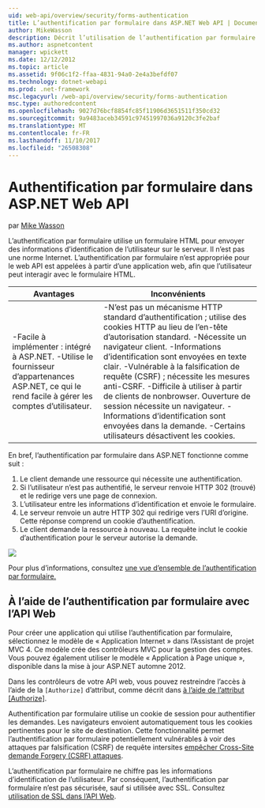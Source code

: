 ```yaml
---
uid: web-api/overview/security/forms-authentication
title: L’authentification par formulaire dans ASP.NET Web API | Documents Microsoft
author: MikeWasson
description: Décrit l’utilisation de l’authentification par formulaire dans ASP.NET Web API.
ms.author: aspnetcontent
manager: wpickett
ms.date: 12/12/2012
ms.topic: article
ms.assetid: 9f06c1f2-ffaa-4831-94a0-2e4a3befdf07
ms.technology: dotnet-webapi
ms.prod: .net-framework
msc.legacyurl: /web-api/overview/security/forms-authentication
msc.type: authoredcontent
ms.openlocfilehash: 9027d76bcf8854fc85f11906d3651511f350cd32
ms.sourcegitcommit: 9a9483aceb34591c97451997036a9120c3fe2baf
ms.translationtype: MT
ms.contentlocale: fr-FR
ms.lasthandoff: 11/10/2017
ms.locfileid: "26508308"
---
```

<a name="forms-authentication-in-aspnet-web-api"></a>Authentification par formulaire dans ASP.NET Web API
====================
par [Mike Wasson](https://github.com/MikeWasson)

L’authentification par formulaire utilise un formulaire HTML pour envoyer des informations d’identification de l’utilisateur sur le serveur. Il n’est pas une norme Internet. L’authentification par formulaire n’est appropriée pour le web API est appelées à partir d’une application web, afin que l’utilisateur peut interagir avec le formulaire HTML.

| Avantages | Inconvénients |
| --- | --- |
| -Facile à implémenter : intégré à ASP.NET. -Utilise le fournisseur d’appartenances ASP.NET, ce qui le rend facile à gérer les comptes d’utilisateur. | -N’est pas un mécanisme HTTP standard d’authentification ; utilise des cookies HTTP au lieu de l’en-tête d’autorisation standard. -Nécessite un navigateur client. -Informations d’identification sont envoyées en texte clair. -Vulnérable à la falsification de requête (CSRF) ; nécessite les mesures anti-CSRF. -Difficile à utiliser à partir de clients de nonbrowser. Ouverture de session nécessite un navigateur. -Informations d’identification sont envoyées dans la demande. -Certains utilisateurs désactivent les cookies. |

En bref, l’authentification par formulaire dans ASP.NET fonctionne comme suit :

1. Le client demande une ressource qui nécessite une authentification.
2. Si l’utilisateur n’est pas authentifié, le serveur renvoie HTTP 302 (trouvé) et le redirige vers une page de connexion.
3. L’utilisateur entre les informations d’identification et envoie le formulaire.
4. Le serveur renvoie un autre HTTP 302 qui redirige vers l’URI d’origine. Cette réponse comprend un cookie d’authentification.
5. Le client demande la ressource à nouveau. La requête inclut le cookie d’authentification pour le serveur autorise la demande.

![](forms-authentication/_static/image1.png)

Pour plus d’informations, consultez [une vue d’ensemble de l’authentification par formulaire.](../../../web-forms/overview/older-versions-security/introduction/an-overview-of-forms-authentication-cs.md)

## <a name="using-forms-authentication-with-web-api"></a>À l’aide de l’authentification par formulaire avec l’API Web

Pour créer une application qui utilise l’authentification par formulaire, sélectionnez le modèle de « Application Internet » dans l’Assistant de projet MVC 4. Ce modèle crée des contrôleurs MVC pour la gestion des comptes. Vous pouvez également utiliser le modèle « Application à Page unique », disponible dans la mise à jour ASP.NET automne 2012.

Dans les contrôleurs de votre API web, vous pouvez restreindre l’accès à l’aide de la `[Authorize]` d’attribut, comme décrit dans [à l’aide de l’attribut [Authorize]](authentication-and-authorization-in-aspnet-web-api.md#auth3).

Authentification par formulaire utilise un cookie de session pour authentifier les demandes. Les navigateurs envoient automatiquement tous les cookies pertinentes pour le site de destination. Cette fonctionnalité permet l’authentification par formulaire potentiellement vulnérables à voir des attaques par falsification (CSRF) de requête intersites [empêcher Cross-Site demande Forgery (CSRF) attaques](preventing-cross-site-request-forgery-csrf-attacks.md).

L’authentification par formulaire ne chiffre pas les informations d’identification de l’utilisateur. Par conséquent, l’authentification par formulaire n’est pas sécurisée, sauf si utilisée avec SSL. Consultez [utilisation de SSL dans l’API Web](working-with-ssl-in-web-api.md).
